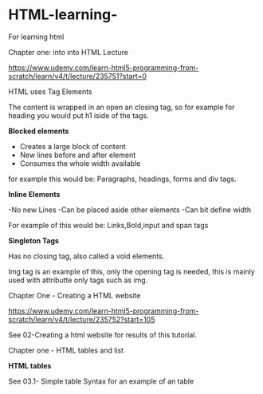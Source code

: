 # HTML-learning-
For learning html

Chapter one: into into HTML Lecture 

  https://www.udemy.com/learn-html5-programming-from-scratch/learn/v4/t/lecture/235751?start=0

HTML uses Tag Elements 

The content is wrapped in an open an closing tag, so for example for heading you would put h1 iside of the tags. 

<b> Blocked elements </b>

- Creates a large block of content 
- New lines before and after element 
- Consumes the whole width available 

for example this would be:
Paragraphs, headings, forms and div tags.

<b> Inline Elements </b> 

-No new Lines 
-Can be placed aside other elements 
-Can bit define width 

For example of this would be:
Links,Bold,input and span tags

<b> Singleton Tags </b>

Has no closing tag, also called a void elements.

Img tag is an example of this, only the opening tag is needed, this is mainly used with attributte only tags such as img. 

Chapter One - Creating a HTML website 

https://www.udemy.com/learn-html5-programming-from-scratch/learn/v4/t/lecture/235752?start=105

See 02-Creating a html website for results of this tutorial. 

Chapter one - HTML tables and list 

<b> HTML tables </b>

See 03.1- Simple table Syntax for  an example of an table 

